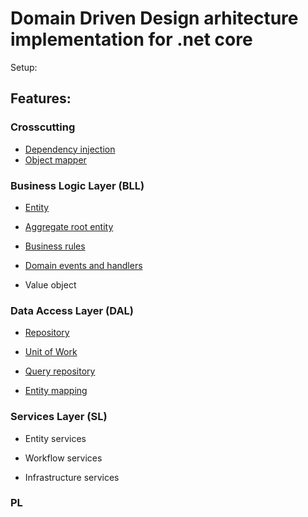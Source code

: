 # Domain Driven Design arhitecture implementation for .net core 

Setup:

## Features:

### Crosscutting

- [Dependency injection][1]
- [Object mapper][2]

### Business Logic Layer (BLL)

- [Entity][3]

- [Aggregate root entity][4]

- [Business rules][5]

- [Domain events and handlers][6]

- Value object

### Data Access Layer (DAL)

- [Repository][7]

- [Unit of Work][8]

- [Query repository][9]

- [Entity mapping][10]

### Services Layer (SL)

- Entity services

- Workflow services

- Infrastructure services

### PL

[1]: https://github.com/Alexander-Shein/DddCore/blob/net-core/Src/Crosscutting/DddCore.Contracts.Crosscutting/DependencyInjection/README.md
[2]: https://github.com/Alexander-Shein/DddCore/blob/net-core/Src/Crosscutting/DddCore.Contracts.Crosscutting/ObjectMapper/README.md

[3]: https://github.com/Alexander-Shein/DddCore/blob/net-core/Src/BLL/README.md
[4]: https://github.com/Alexander-Shein/DddCore/blob/net-core/Src/BLL/README.md#aggregate-root-entity
[5]: https://github.com/Alexander-Shein/DddCore/blob/net-core/Src/BLL/README.md#business-rules
[6]: https://github.com/Alexander-Shein/DddCore/blob/net-core/Src/BLL/README.md#domain-events-and-handlers

[7]: https://github.com/Alexander-Shein/DddCore/blob/net-core/Src/DAL/README.md#repository
[8]: https://github.com/Alexander-Shein/DddCore/blob/net-core/Src/DAL/README.md#unit-of-work
[9]: https://github.com/Alexander-Shein/DddCore/blob/net-core/Src/DAL/README.md#queryrepository
[10]: https://github.com/Alexander-Shein/DddCore/blob/net-core/Src/DAL/README.md#entity-mapping
